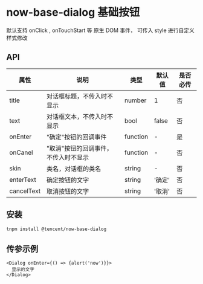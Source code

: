 # now-base-dialog 基础按钮

默认支持 onClick , onTouchStart 等 原生 DOM 事件，
可传入 style 进行自定义样式修改

## API


| 属性          | 说明                                 | 类型     | 默认值 | 是否必传 |
| ------------- | ------------------------------------ | -------- | ------ | -------- |  
| title         | 对话框标题，不传入时不显示           | number   | 1      | 否       |
| text          | 对话框文本，不传入时不显示           | bool     | false  | 否       |
| onEnter       | "确定"按钮的回调事件                 | function | -      | 是       |
| onCanel       | "取消"按钮的回调事件，不传入时不显示 | function | -      | 否       |
| skin   |  类名，对话框的类名  | string | - | 否 |
| enterText | 确定按钮的文字 | string | '确定' | 否 |
| cancelText | 取消按钮的文字 | string | '取消' | 否 |

## 安装

```
tnpm install @tencent/now-base-dialog
```

## 传参示例

``` 
<Dialog onEnter={() => {alert('now')}}>
  显示的文字
</Dialog>
```

